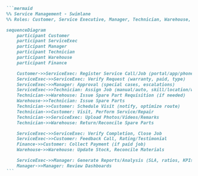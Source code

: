 ````markdown
```mermaid
%% Service Management - Swimlane
%% Roles: Customer, Service Executive, Manager, Technician, Warehouse, Finance

sequenceDiagram
    participant Customer
    participant ServiceExec
    participant Manager
    participant Technician
    participant Warehouse
    participant Finance

    Customer->>ServiceExec: Register Service Call/Job (portal/app/phone)
    ServiceExec->>ServiceExec: Verify Request (warranty, paid, type)
    ServiceExec->>Manager: Approval (special cases, escalations)
    ServiceExec->>Technician: Assign Job (manual/auto, skill/location/workload)
    Technician->>Warehouse: Issue Spare Part Requisition (if needed)
    Warehouse->>Technician: Issue Spare Parts
    Technician->>Customer: Schedule Visit (notify, optimize route)
    Technician->>Customer: Visit, Perform Service/Repair
    Technician->>ServiceExec: Upload Photos/Videos/Remarks
    Technician->>Warehouse: Return/Reconcile Spare Parts

    ServiceExec->>ServiceExec: Verify Completion, Close Job
    ServiceExec->>Customer: Feedback Call, Rating/Testimonial
    Finance->>Customer: Collect Payment (if paid job)
    Warehouse->>Warehouse: Update Stock, Reconcile Materials

    ServiceExec->>Manager: Generate Reports/Analysis (SLA, ratios, KPIs, TAT)
    Manager->>Manager: Review Dashboards
```
````